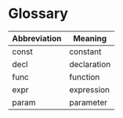 # Glossary

|Abbreviation|Meaning|
|--|--|
|const|constant|
|decl|declaration|
|func|function|
|expr|expression|
|param|parameter|